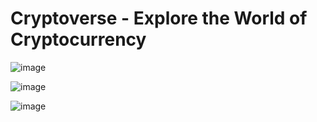 # Cryptoverse - Explore the World of Cryptocurrency

![image](https://github.com/ruchita00/Cryptocurrency-App/assets/56263059/ab5cd2be-2e6c-400a-b764-98d675fb2a20)

![image](https://github.com/ruchita00/Cryptocurrency-App/assets/56263059/57c82b09-1013-44ff-8eeb-b0ec29af97cc)

![image](https://github.com/ruchita00/Cryptocurrency-App/assets/56263059/08b9d05e-ad16-4250-9971-9d5d3838281b)


